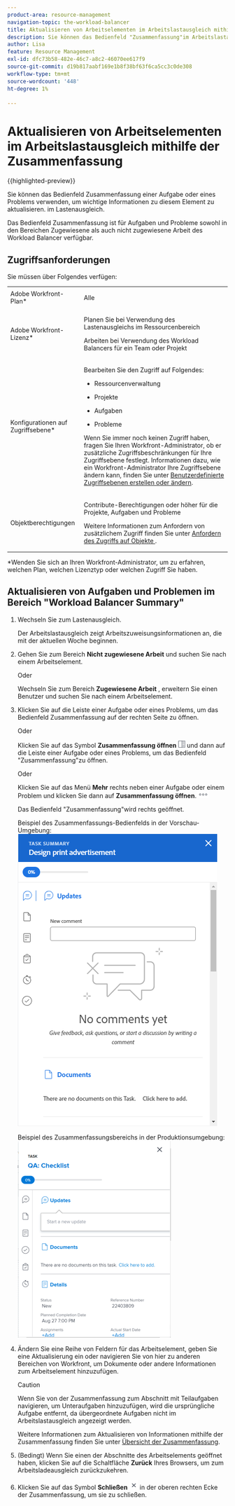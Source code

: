 ```yaml
---
product-area: resource-management
navigation-topic: the-workload-balancer
title: Aktualisieren von Arbeitselementen im Arbeitslastausgleich mithilfe der Zusammenfassung
description: Sie können das Bedienfeld "Zusammenfassung"im Arbeitslastausgleich öffnen, um Arbeitselemente in den Bereichen Zugewiesene und nicht zugewiesene Arbeit zu aktualisieren.
author: Lisa
feature: Resource Management
exl-id: dfc73b58-482e-46c7-a8c2-46070ee617f9
source-git-commit: d19b817aabf169e1b8f38bf63f6ca5cc3c0de308
workflow-type: tm+mt
source-wordcount: '448'
ht-degree: 1%

---
```


# Aktualisieren von Arbeitselementen im Arbeitslastausgleich mithilfe der Zusammenfassung

{{highlighted-preview}}

Sie können das Bedienfeld Zusammenfassung einer Aufgabe oder eines Problems verwenden, um wichtige Informationen zu diesem Element zu aktualisieren. im Lastenausgleich.

Das Bedienfeld Zusammenfassung ist für Aufgaben und Probleme sowohl in den Bereichen Zugewiesene als auch nicht zugewiesene Arbeit des Workload Balancer verfügbar.

## Zugriffsanforderungen

Sie müssen über Folgendes verfügen:

<table style="table-layout:auto"> 
 <col> 
 <col> 
 <tbody> 
  <tr> 
   <td role="rowheader">Adobe Workfront-Plan*</td> 
   <td> <p>Alle </p> </td> 
  </tr> 
  <tr> 
   <td role="rowheader">Adobe Workfront-Lizenz*</td> 
   <td> <p>Planen Sie bei Verwendung des Lastenausgleichs im Ressourcenbereich</p>
   <p>Arbeiten bei Verwendung des Workload Balancers für ein Team oder Projekt</p> 
 </p> </td> 
  </tr> 
  <tr> 
   <td role="rowheader">Konfigurationen auf Zugriffsebene*</td> 
   <td> <p>Bearbeiten Sie den Zugriff auf Folgendes:</p> 
    <ul> 
     <li> <p>Ressourcenverwaltung</p> </li> 
     <li> <p>Projekte</p> </li> 
     <li> <p>Aufgaben</p> </li> 
     <li> <p>Probleme</p> </li> 
    </ul> <p>Wenn Sie immer noch keinen Zugriff haben, fragen Sie Ihren Workfront-Administrator, ob er zusätzliche Zugriffsbeschränkungen für Ihre Zugriffsebene festlegt. Informationen dazu, wie ein Workfront-Administrator Ihre Zugriffsebene ändern kann, finden Sie unter <a href="../../administration-and-setup/add-users/configure-and-grant-access/create-modify-access-levels.md" class="MCXref xref">Benutzerdefinierte Zugriffsebenen erstellen oder ändern</a>.</p> </td> 
  </tr> 
  <tr> 
   <td role="rowheader">Objektberechtigungen</td> 
   <td> <p>Contribute-Berechtigungen oder höher für die Projekte, Aufgaben und Probleme </p> <p>Weitere Informationen zum Anfordern von zusätzlichem Zugriff finden Sie unter <a href="../../workfront-basics/grant-and-request-access-to-objects/request-access.md" class="MCXref xref">Anfordern des Zugriffs auf Objekte </a>.</p> </td> 
  </tr> 
 </tbody> 
</table>

&#42;Wenden Sie sich an Ihren Workfront-Administrator, um zu erfahren, welchen Plan, welchen Lizenztyp oder welchen Zugriff Sie haben.

## Aktualisieren von Aufgaben und Problemen im Bereich &quot;Workload Balancer Summary&quot;

1. Wechseln Sie zum Lastenausgleich.

   Der Arbeitslastausgleich zeigt Arbeitszuweisungsinformationen an, die mit der aktuellen Woche beginnen.

1. Gehen Sie zum Bereich **Nicht zugewiesene Arbeit** und suchen Sie nach einem Arbeitselement.

   Oder

   Wechseln Sie zum Bereich **Zugewiesene Arbeit** , erweitern Sie einen Benutzer und suchen Sie nach einem Arbeitselement.

1. Klicken Sie auf die Leiste einer Aufgabe oder eines Problems, um das Bedienfeld Zusammenfassung auf der rechten Seite zu öffnen.

   Oder

   Klicken Sie auf das Symbol **Zusammenfassung öffnen** ![](assets/summary-panel-icon.png) und dann auf die Leiste einer Aufgabe oder eines Problems, um das Bedienfeld &quot;Zusammenfassung&quot;zu öffnen.

   Oder

   Klicken Sie auf das Menü **Mehr** rechts neben einer Aufgabe oder einem Problem und klicken Sie dann auf **Zusammenfassung öffnen**.![](assets/more-icon.png)

   Das Bedienfeld &quot;Zusammenfassung&quot;wird rechts geöffnet.

   <div class="preview">

   Beispiel des Zusammenfassungs-Bedienfelds in der Vorschau-Umgebung:
   ![Bedienfeld &quot;Zusammenfassung&quot;](assets/summary-panel-task-wb-new-comments.png)

   </div>

   Beispiel des Zusammenfassungsbereichs in der Produktionsumgebung:
   ![Bedienfeld &quot;Zusammenfassung&quot;](assets/summary-panel-for-task-in-workload-balancer-350x449.png)

1. Ändern Sie eine Reihe von Feldern für das Arbeitselement, geben Sie eine Aktualisierung ein oder navigieren Sie von hier zu anderen Bereichen von Workfront, um Dokumente oder andere Informationen zum Arbeitselement hinzuzufügen.

   >[!CAUTION]
   >
   >Wenn Sie von der Zusammenfassung zum Abschnitt mit Teilaufgaben navigieren, um Unteraufgaben hinzuzufügen, wird die ursprüngliche Aufgabe entfernt, da übergeordnete Aufgaben nicht im Arbeitslastausgleich angezeigt werden.

   Weitere Informationen zum Aktualisieren von Informationen mithilfe der Zusammenfassung finden Sie unter [Übersicht der Zusammenfassung](../../workfront-basics/the-new-workfront-experience/summary-overview.md).

1. (Bedingt) Wenn Sie einen der Abschnitte des Arbeitselements geöffnet haben, klicken Sie auf die Schaltfläche **Zurück** Ihres Browsers, um zum Arbeitsladeausgleich zurückzukehren.
1. Klicken Sie auf das Symbol **Schließen** ![](assets/close-icon.png) in der oberen rechten Ecke der Zusammenfassung, um sie zu schließen.
